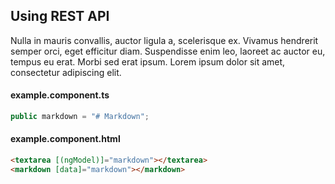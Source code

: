 ## Using REST API

Nulla in mauris convallis, auctor ligula a, scelerisque ex. Vivamus hendrerit semper orci, eget efficitur diam. Suspendisse enim leo, laoreet ac auctor eu, tempus eu erat. Morbi sed erat ipsum. Lorem ipsum dolor sit amet, consectetur adipiscing elit.

#### example.component.ts
```typescript
public markdown = "# Markdown";
```

#### example.component.html
```html
<textarea [(ngModel)]="markdown"></textarea>
<markdown [data]="markdown"></markdown>
```
